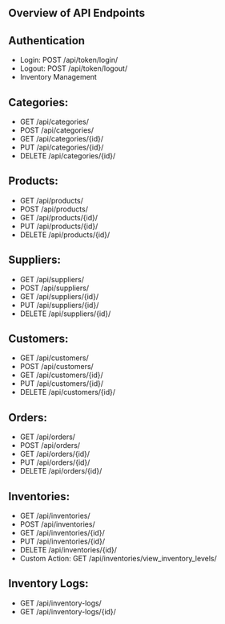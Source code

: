 ## Overview of API Endpoints

## Authentication
- Login: POST /api/token/login/
- Logout: POST /api/token/logout/
- Inventory Management

## Categories:
- GET /api/categories/
- POST /api/categories/
- GET /api/categories/{id}/
- PUT /api/categories/{id}/
- DELETE /api/categories/{id}/

## Products:
- GET /api/products/
- POST /api/products/
- GET /api/products/{id}/
- PUT /api/products/{id}/
- DELETE /api/products/{id}/

## Suppliers:
- GET /api/suppliers/
- POST /api/suppliers/
- GET /api/suppliers/{id}/
- PUT /api/suppliers/{id}/
- DELETE /api/suppliers/{id}/

## Customers:
- GET /api/customers/
- POST /api/customers/
- GET /api/customers/{id}/
- PUT /api/customers/{id}/
- DELETE /api/customers/{id}/

## Orders:
- GET /api/orders/
- POST /api/orders/
- GET /api/orders/{id}/
- PUT /api/orders/{id}/
- DELETE /api/orders/{id}/

## Inventories:
- GET /api/inventories/
- POST /api/inventories/
- GET /api/inventories/{id}/
- PUT /api/inventories/{id}/
- DELETE /api/inventories/{id}/
- Custom Action: GET /api/inventories/view_inventory_levels/

## Inventory Logs:
- GET /api/inventory-logs/
- GET /api/inventory-logs/{id}/